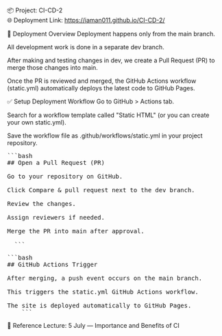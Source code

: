 📦 Project: CI-CD-2 <br/>
🌐 Deployment Link:
https://iaman011.github.io/CI-CD-2/

📑 Deployment Overview
Deployment happens only from the main branch.

All development work is done in a separate dev branch.

After making and testing changes in dev, we create a Pull Request (PR) to merge those changes into main.

Once the PR is reviewed and merged, the GitHub Actions workflow (static.yml) automatically deploys the latest code to GitHub Pages.

✅ Setup Deployment Workflow
Go to GitHub > Actions tab.

Search for a workflow template called "Static HTML" (or you can create your own static.yml).

Save the workflow file as .github/workflows/static.yml in your project repository.

<pre>
```bash
## Open a Pull Request (PR)

Go to your repository on GitHub.

Click Compare & pull request next to the dev branch.

Review the changes.

Assign reviewers if needed.

Merge the PR into main after approval.

  ``` </pre>

<pre>
```bash
## GitHub Actions Trigger

After merging, a push event occurs on the main branch.

This triggers the static.yml GitHub Actions workflow.

The site is deployed automatically to GitHub Pages.
    ``` </pre>

📖 Reference
Lecture: 5 July — Importance and Benefits of CI

